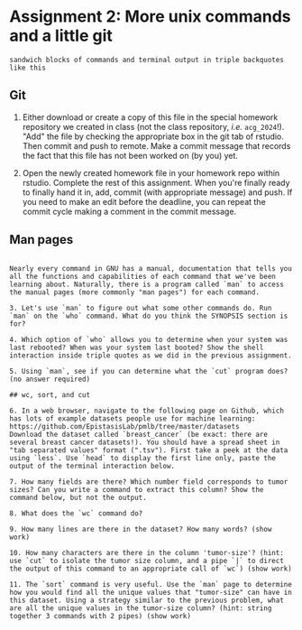 # Assignment 2: More unix commands and a little git

```
sandwich blocks of commands and terminal output in triple backquotes like this
```

## Git

1. Either download or create a copy of this file in the special homework repository we created in class (not the class repository, _i.e._ `acg_2024`!). "Add" the file by checking the appropriate box in the git tab of rstudio. Then commit and push to remote. Make a commit message that records the fact that this file has not been worked on (by you) yet.

2. Open the newly created homework file in your homework repo within rstudio. Complete the rest of this assignment. When you're finally ready to finally hand it in, add, commit (with appropriate message) and push. If you need to make an edit before the deadline, you can repeat the commit cycle making a comment in the commit message.

## Man pages
```

Nearly every command in GNU has a manual, documentation that tells you all the functions and capabilities of each command that we've been learning about. Naturally, there is a program called `man` to access the manual pages (more commonly "man pages") for each command.

3. Let's use `man` to figure out what some other commands do. Run `man` on the `who` command. What do you think the SYNOPSIS section is for?

4. Which option of `who` allows you to determine when your system was last rebooted? When was your system last booted? Show the shell interaction inside triple quotes as we did in the previous assignment.

5. Using `man`, see if you can determine what the `cut` program does? (no answer required)

## wc, sort, and cut

6. In a web browser, navigate to the following page on Github, which has lots of example datasets people use for machine learning: https://github.com/EpistasisLab/pmlb/tree/master/datasets
Download the dataset called `breast_cancer` (be exact: there are several breast cancer datasets!). You should have a spread sheet in "tab separated values" format (".tsv"). First take a peek at the data using `less`. Use `head` to display the first line only, paste the output of the terminal interaction below.

7. How many fields are there? Which number field corresponds to tumor sizes? Can you write a command to extract this column? Show the command below, but not the output.

8. What does the `wc` command do?

9. How many lines are there in the dataset? How many words? (show work)

10. How many characters are there in the column 'tumor-size'? (hint: use `cut` to isolate the tumor size column, and a pipe `|` to direct the output of this command to an appropriate call of `wc`) (show work)

11. The `sort` command is very useful. Use the `man` page to determine how you would find all the unique values that "tumor-size" can have in this dataset. Using a strategy similar to the previous problem, what are all the unique values in the tumor-size column? (hint: string together 3 commands with 2 pipes) (show work)
